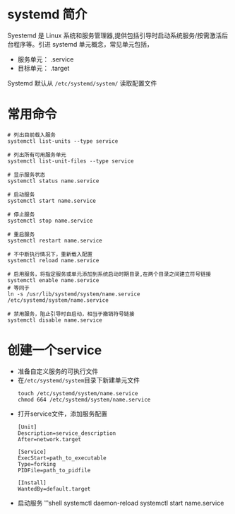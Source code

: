 # systemd 简介
Syestemd 是 Linux 系统和服务管理器,提供包括引导时启动系统服务/按需激活后台程序等。引进 systemd 单元概念，常见单元包括，
- 服务单元： .service
- 目标单元： .target

Systemd 默认从 `/etc/systemd/system/` 读取配置文件

# 常用命令
```shell
# 列出目前载入服务
systemctl list-units --type service

# 列出所有可用服务单元
systemctl list-unit-files --type service

# 显示服务状态
systemctl status name.service

# 启动服务
systemctl start name.service

# 停止服务
systemctl stop name.service

# 重启服务
systemctl restart name.service

# 不中断执行情况下，重新载入配置
systemctl reload name.service

# 启用服务，将指定服务或单元添加到系统启动时期目录,在两个目录之间建立符号链接
systemctl enable name.service
# 等同于
ln -s /usr/lib/systemd/system/name.service /etc/systemd/system/name.service

# 禁用服务，阻止引导时自启动，相当于撤销符号链接
systemctl disable name.service

```

# 创建一个service
- 准备自定义服务的可执行文件
- 在`/etc/systemd/system`目录下新建单元文件
    ```shell
    touch /etc/systemd/system/name.service
    chmod 664 /etc/systemd/system/name.service
    ```
- 打开service文件，添加服务配置
    ```shell
    [Unit]
    Description=service_description
    After=network.target

    [Service]
    ExecStart=path_to_executable
    Type=forking
    PIDFile=path_to_pidfile

    [Install]
    WantedBy=default.target
    ```
- 启动服务
    ‵‵‵shell
    systemctl daemon-reload
    systemctl start name.service
    ```